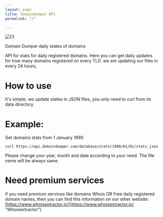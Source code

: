 ```yaml
---
layout: page
title: Domaindumper API
permalink: "/"

---
```

![CI](https://github.com/rundocs/jekyll-rtd-theme/workflows/CI/badge.svg?branch=develop)

Domain Dumper daily states of domains

API for stats for daily registered domains. Here you can get daily updates for how many domains registered on every TLD. we are updating our files in every 24 hours,

# How to use

It's simple, we update states in JSON files, you only need to curl from its data directory.

# Example:

Get domains stats from 1 January 1990

`curl https://api.domaindumper.com/database/stats/1990/01/01/stats.json`

Please change your year, month and date according to your need. The file name will be always same.

# Need premium services

if you need premium services like domains Whois OR Free daily registered domain names, then you can find this information on our other website: [https://www.whoisextractor.in/](https://www.whoisextractor.in/ "Whoisextractor")